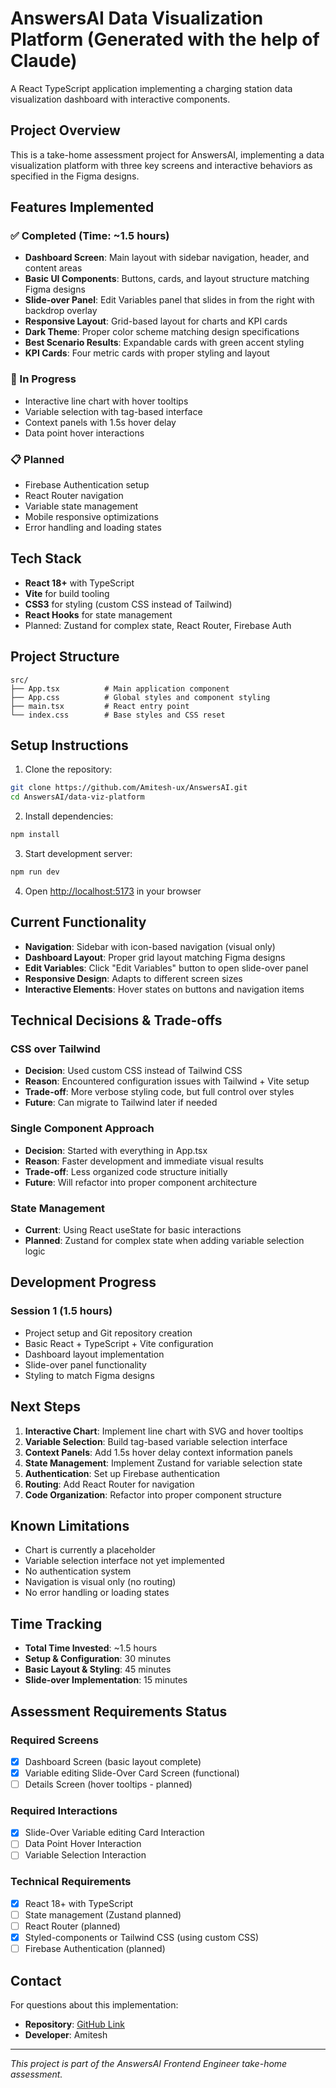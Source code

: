 # AnswersAI Data Visualization Platform (Generated with the help of Claude)

A React TypeScript application implementing a charging station data visualization dashboard with interactive components.

## Project Overview

This is a take-home assessment project for AnswersAI, implementing a data visualization platform with three key screens and interactive behaviors as specified in the Figma designs.

## Features Implemented

### ✅ Completed (Time: ~1.5 hours)
- **Dashboard Screen**: Main layout with sidebar navigation, header, and content areas
- **Basic UI Components**: Buttons, cards, and layout structure matching Figma designs
- **Slide-over Panel**: Edit Variables panel that slides in from the right with backdrop overlay
- **Responsive Layout**: Grid-based layout for charts and KPI cards
- **Dark Theme**: Proper color scheme matching design specifications
- **Best Scenario Results**: Expandable cards with green accent styling
- **KPI Cards**: Four metric cards with proper styling and layout

### 🚧 In Progress
- Interactive line chart with hover tooltips
- Variable selection with tag-based interface
- Context panels with 1.5s hover delay
- Data point hover interactions

### 📋 Planned
- Firebase Authentication setup
- React Router navigation
- Variable state management
- Mobile responsive optimizations
- Error handling and loading states

## Tech Stack

- **React 18+** with TypeScript
- **Vite** for build tooling
- **CSS3** for styling (custom CSS instead of Tailwind)
- **React Hooks** for state management
- Planned: Zustand for complex state, React Router, Firebase Auth

## Project Structure

```
src/
├── App.tsx          # Main application component
├── App.css          # Global styles and component styling
├── main.tsx         # React entry point
└── index.css        # Base styles and CSS reset
```

## Setup Instructions

1. Clone the repository:
```bash
git clone https://github.com/Amitesh-ux/AnswersAI.git
cd AnswersAI/data-viz-platform
```

2. Install dependencies:
```bash
npm install
```

3. Start development server:
```bash
npm run dev
```

4. Open [http://localhost:5173](http://localhost:5173) in your browser

## Current Functionality

- **Navigation**: Sidebar with icon-based navigation (visual only)
- **Dashboard Layout**: Proper grid layout matching Figma designs
- **Edit Variables**: Click "Edit Variables" button to open slide-over panel
- **Responsive Design**: Adapts to different screen sizes
- **Interactive Elements**: Hover states on buttons and navigation items

## Technical Decisions & Trade-offs

### CSS over Tailwind
- **Decision**: Used custom CSS instead of Tailwind CSS
- **Reason**: Encountered configuration issues with Tailwind + Vite setup
- **Trade-off**: More verbose styling code, but full control over styles
- **Future**: Can migrate to Tailwind later if needed

### Single Component Approach
- **Decision**: Started with everything in App.tsx
- **Reason**: Faster development and immediate visual results
- **Trade-off**: Less organized code structure initially
- **Future**: Will refactor into proper component architecture

### State Management
- **Current**: Using React useState for basic interactions
- **Planned**: Zustand for complex state when adding variable selection logic

## Development Progress

### Session 1 (1.5 hours)
- Project setup and Git repository creation
- Basic React + TypeScript + Vite configuration
- Dashboard layout implementation
- Slide-over panel functionality
- Styling to match Figma designs

## Next Steps

1. **Interactive Chart**: Implement line chart with SVG and hover tooltips
2. **Variable Selection**: Build tag-based variable selection interface
3. **Context Panels**: Add 1.5s hover delay context information panels
4. **State Management**: Implement Zustand for variable selection state
5. **Authentication**: Set up Firebase authentication
6. **Routing**: Add React Router for navigation
7. **Code Organization**: Refactor into proper component structure

## Known Limitations

- Chart is currently a placeholder
- Variable selection interface not yet implemented
- No authentication system
- Navigation is visual only (no routing)
- No error handling or loading states

## Time Tracking

- **Total Time Invested**: ~1.5 hours
- **Setup & Configuration**: 30 minutes
- **Basic Layout & Styling**: 45 minutes
- **Slide-over Implementation**: 15 minutes

## Assessment Requirements Status

### Required Screens
- [x] Dashboard Screen (basic layout complete)
- [x] Variable editing Slide-Over Card Screen (functional)
- [ ] Details Screen (hover tooltips - planned)

### Required Interactions
- [x] Slide-Over Variable editing Card Interaction
- [ ] Data Point Hover Interaction
- [ ] Variable Selection Interaction

### Technical Requirements
- [x] React 18+ with TypeScript
- [ ] State management (Zustand planned)
- [ ] React Router (planned)
- [x] Styled-components or Tailwind CSS (using custom CSS)
- [ ] Firebase Authentication (planned)

## Contact

For questions about this implementation:
- **Repository**: [GitHub Link](https://github.com/Amitesh-ux/AnswersAI)
- **Developer**: Amitesh

---

*This project is part of the AnswersAI Frontend Engineer take-home assessment.*
